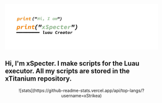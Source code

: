 ![Banner](image/banner.jpg)
---
Hi, I'm xSpecter. I make scripts for the Luau executor. All my scripts are stored in the xTitanium repository.
---
<div align="center">  
  ![stats](https://github-readme-stats.vercel.app/api/top-langs/?username=xStrikea)
</div>  